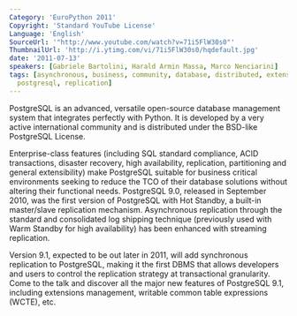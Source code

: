 ```yaml
---
Category: 'EuroPython 2011'
Copyright: 'Standard YouTube License'
Language: 'English'
SourceUrl: '"http://www.youtube.com/watch?v=71i5FlW30s0"'
ThumbnailUrl: 'http://i.ytimg.com/vi/71i5FlW30s0/hqdefault.jpg'
date: '2011-07-13'
speakers: [Gabriele Bartolini, Harald Armin Massa, Marco Nenciarini]
tags: [asynchronous, business, community, database, distributed, extensions, partitioning,
  postgresql, replication]
---
```

PostgreSQL is an advanced, versatile open-source database management system
that integrates perfectly with Python. It is developed by a very active
international community and is distributed under the BSD-like PostgreSQL
License.

Enterprise-class features (including SQL standard compliance, ACID
transactions, disaster recovery, high availability, replication, partitioning
and general extensibility) make PostgreSQL suitable for business critical
environments seeking to reduce the TCO of their database solutions without
altering their functional needs. PostgreSQL 9.0, released in September 2010,
was the first version of PostgreSQL with Hot Standby, a built-in master/slave
replication mechanism. Asynchronous replication through the standard and
consolidated log shipping technique (previously used with Warm Standby for
high availability) has been enhanced with streaming replication.

Version 9.1, expected to be out later in 2011, will add synchronous
replication to PostgreSQL, making it the first DBMS that allows developers and
users to control the replication strategy at transactional granularity. Come
to the talk and discover all the major new features of PostgreSQL 9.1,
including extensions management, writable common table expressions (WCTE),
etc.


